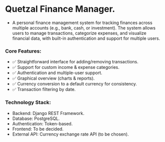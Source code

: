 # Quetzal Finance Manager.

- A personal finance management system for tracking finances across multiple accounts (e.g., bank, cash, or investment). The system allows users to manage transactions, categorize expenses, and visualize financial data, with built-in authentication and support for multiple users.

### Core Features:

- ✅ Straightforward interface for adding/removing transactions.
- ✅ Support for custom income & expense categories.
- ✅ Authentication and multiple-user support.
- ✅ Graphical overview (charts & reports).
- ✅ Currency conversion to a default currency for consistency.
- ✅ Transaction filtering by date.

### Technology Stack:

- Backend: Django REST Framework.
- Database: PostgreSQL.
- Authentication: Token-based.
- Frontend: To be decided.
- External API: Currency exchange rate API (to be chosen).
